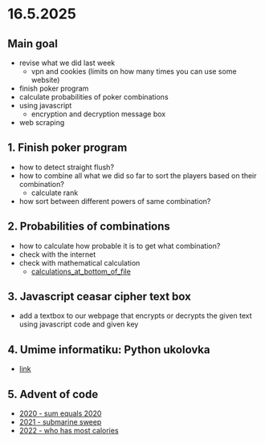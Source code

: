 # 16.5.2025

## Main goal

- revise what we did last week
  - vpn and cookies (limits on how many times you can use some website)
- finish poker program
- calculate probabilities of poker combinations
- using javascript
  - encryption and decryption message box
- web scraping

## 1. Finish poker program

- how to detect straight flush?
- how to combine all what we did so far to sort the players based on their combination?
  - calculate rank
- how sort between different powers of same combination?

## 2. Probabilities of combinations

- how to calculate how probable it is to get what combination?
- check with the internet
- check with mathematical calculation
  - [calculations_at_bottom_of_file](../25_05_02/poker_probs.py)

## 3. Javascript ceasar cipher text box

- add a textbox to our webpage that encrypts or decrypts the given text using javascript code and given key

## 4. Umime informatiku: Python ukolovka

- [link](https://www.umimeinformatiku.cz/ukolovka#ps72)

## 5. Advent of code

- [2020 - sum equals 2020](https://adventofcode.com/2020/day/1)
- [2021 - submarine sweep](https://adventofcode.com/2021/day/1)
- [2022 - who has most calories](https://adventofcode.com/2022/day/1)